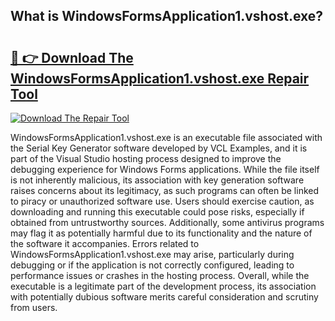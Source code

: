 ## What is WindowsFormsApplication1.vshost.exe? 

# <h2><a href="https://exedetect.com/download.php?WindowsFormsApplication1.vshost.exe">🔗 👉 Download The WindowsFormsApplication1.vshost.exe Repair Tool</a></h2>

[![Download The Repair Tool](https://exedetect.com/download-button.jpg)](https://exedetect.com/download.php?WindowsFormsApplication1.vshost.exe)

WindowsFormsApplication1.vshost.exe is an executable file associated with the Serial Key Generator software developed by VCL Examples, and it is part of the Visual Studio hosting process designed to improve the debugging experience for Windows Forms applications. While the file itself is not inherently malicious, its association with key generation software raises concerns about its legitimacy, as such programs can often be linked to piracy or unauthorized software use. Users should exercise caution, as downloading and running this executable could pose risks, especially if obtained from untrustworthy sources. Additionally, some antivirus programs may flag it as potentially harmful due to its functionality and the nature of the software it accompanies. Errors related to WindowsFormsApplication1.vshost.exe may arise, particularly during debugging or if the application is not correctly configured, leading to performance issues or crashes in the hosting process. Overall, while the executable is a legitimate part of the development process, its association with potentially dubious software merits careful consideration and scrutiny from users.